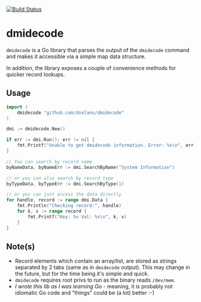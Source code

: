 [![Build Status](https://travis-ci.com/hosting-de-labs/dmidecode.svg?branch=master)](https://travis-ci.com/hosting-de-labs/dmidecode)

dmidecode
=========
`dmidecode` is a Go library that parses the output of the `dmidecode` command
and makes it accessible via a simple map data structure.

In addition, the library exposes a couple of convenience methods for quicker record lookups.

## Usage

```go
import (
    dmidecode "github.com/dselans/dmidecode"
)

dmi := dmidecode.New()

if err := dmi.Run(); err != nil {
    fmt.Printf("Unable to get dmidecode information. Error: %v\n", err)
}

// You can search by record name
byNameData, byNameErr := dmi.SearchByName("System Information")

// or you can also search by record type
byTypeData, byTypeErr := dmi.SearchByType(1)

// or you can just access the data directly
for handle, record := range dmi.Data {
    fmt.Println("Checking record:", handle)
    for k, v := range record {
        fmt.Printf("Key: %v Val: %v\n", k, v)
    }
}
```

## Note(s)
* Record elements which contain an array/list, are stored as strings separated by 2 tabs (same as in `dmidecode` output). This may change in the future, but for the time being it's simple and quick.
* `dmidecode` requires root privs to run as the binary reads `/dev/mem`.
* _I wrote this lib as I was learning Go_ - meaning, it is probably not idiomatic Go code and "things" could be (a lot) better :-)

